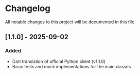 # Changelog

All notable changes to this project will be documented in this file.

## [1.1.0] - 2025-09-02

### Added
- Dart translation of official Python client (v1.1.0)
- Basic tests and mock implementations for the main classes
